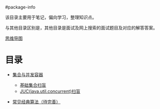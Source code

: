 #package-info

该目录主要用于笔记，偏向学习，整理知识点。

与其他目录区别是，其他目录是面试及网上搜索的面试题目及对应的解答答案。

[思维导图](http://assets.processon.com/chart_image/5a8ec751e4b0812a0f15ce32.png "思维导图")

# 目录
- [集合与并发容器](juc.md)
   - [基础集合扫盲](juc.md#基础集合扫盲)
   - [JUC(java.util.concurrent)扫盲](#JUC（java.util.concurrent）扫盲)
      
- [常见经典算法（待完善）](algorithm.md)
